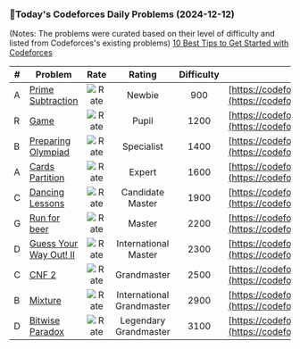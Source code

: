 ### 🌟Today's Codeforces Daily Problems (2024-12-12)
(Notes: The problems were curated based on their level of difficulty and listed from Codeforces's existing problems)
[10 Best Tips to Get Started with Codeforces](https://github.com/ika9810/Codeforces-Daily-Problems/blob/main/10%20Best%20Tips%20to%20Get%20Started%20with%20Codeforces.md)

| # | Problem | Rate| Rating | Difficulty | Contest |
|---| ----- | :--------: | :----------: | :----------: | ---------- |
|A|[Prime Subtraction](https://codeforces.com/contest/1238/problem/A)|![Rate](https://img.shields.io/badge/Newbie-900-lightgrey)|Newbie|900|[https://codeforces.com/contest/1238](https://codeforces.com/contest/1238)|
|R|[Game](https://codeforces.com/contest/630/problem/R)|![Rate](https://img.shields.io/badge/Pupil-1200-brightgreen)|Pupil|1200|[https://codeforces.com/contest/630](https://codeforces.com/contest/630)|
|B|[Preparing Olympiad](https://codeforces.com/contest/550/problem/B)|![Rate](https://img.shields.io/badge/Specialist-1400-9cf)|Specialist|1400|[https://codeforces.com/contest/550](https://codeforces.com/contest/550)|
|A|[Cards Partition](https://codeforces.com/contest/2018/problem/A)|![Rate](https://img.shields.io/badge/Expert-1600-blue)|Expert|1600|[https://codeforces.com/contest/2018](https://codeforces.com/contest/2018)|
|C|[Dancing Lessons](https://codeforces.com/contest/45/problem/C)|![Rate](https://img.shields.io/badge/Candidate%20Master-1900-blueviolet)|Candidate Master|1900|[https://codeforces.com/contest/45](https://codeforces.com/contest/45)|
|G|[Run for beer](https://codeforces.com/contest/575/problem/G)|![Rate](https://img.shields.io/badge/Master-2200-orange)|Master|2200|[https://codeforces.com/contest/575](https://codeforces.com/contest/575)|
|D|[Guess Your Way Out! II](https://codeforces.com/contest/558/problem/D)|![Rate](https://img.shields.io/badge/International%20Master-2300-orange)|International Master|2300|[https://codeforces.com/contest/558](https://codeforces.com/contest/558)|
|C|[CNF 2](https://codeforces.com/contest/571/problem/C)|![Rate](https://img.shields.io/badge/Grandmaster-2500-red)|Grandmaster|2500|[https://codeforces.com/contest/571](https://codeforces.com/contest/571)|
|B|[Mixture](https://codeforces.com/contest/1386/problem/B)|![Rate](https://img.shields.io/badge/International%20Grandmaster-2900-red)|International Grandmaster|2900|[https://codeforces.com/contest/1386](https://codeforces.com/contest/1386)|
|D|[Bitwise Paradox](https://codeforces.com/contest/1936/problem/D)|![Rate](https://img.shields.io/badge/Legendary%20Grandmaster-3100-red)|Legendary Grandmaster|3100|[https://codeforces.com/contest/1936](https://codeforces.com/contest/1936)|

